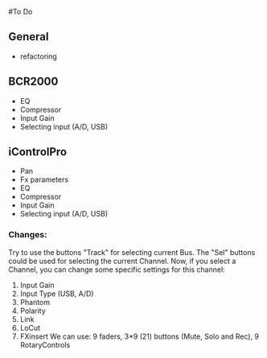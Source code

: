 #To Do

## General
- refactoring

## BCR2000
- EQ
- Compressor
- Input Gain
- Selecting input (A/D, USB)

## iControlPro
- Pan
- Fx parameters
- EQ
- Compressor
- Input Gain
- Selecting input (A/D, USB)

### Changes:
Try to use the buttons "Track" for selecting current Bus. The "Sel" buttons could be used for selecting the current Channel.
Now, if you select a Channel, you can change some specific settings for this channel:
1. Input Gain
2. Input Type (USB, A/D)
3. Phantom
4. Polarity
5. Link
6. LoCut
7. FXinsert
We can use: 9 faders, 3\*9 (21) buttons (Mute, Solo and Rec), 9 RotaryControls

